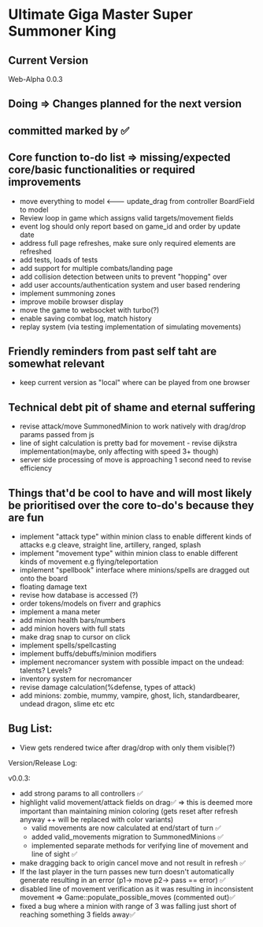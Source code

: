 # Ultimate Giga Master Super Summoner King

## Current Version
Web-Alpha 0.0.3

## Doing => Changes planned for the next version
committed marked by ✅
---


## Core function to-do list => missing/expected core/basic functionalities or required improvements
- move everything to model <--- update_drag from controller BoardField to model
- Review loop in game which assigns valid targets/movement fields
- event log should only report based on game_id and order by update date
- address full page refreshes, make sure only required elements are refreshed
- add tests, loads of tests
- add support for multiple combats/landing page
- add collision detection between units to prevent "hopping" over
- add user accounts/authentication system and user based rendering
- implement summoning zones
- improve mobile browser display
- move the game to websocket with turbo(?)
- enable saving combat log, match history
- replay system (via testing implementation of simulating movements)



## Friendly reminders from past self taht are somewhat relevant
- keep current version as "local" where can be played from one browser


## Technical debt pit of shame and eternal suffering
- revise attack/move SummonedMinion to work natively with drag/drop params passed from js
- line of sight calculation is pretty bad for movement - revise dijkstra implementation(maybe, only affecting with speed 3+ though)
- server side processing of move is approaching 1 second need to revise efficiency

## Things that'd be cool to have and will most likely be prioritised over the core to-do's because they are fun
- implement "attack type" within minion class to enable different kinds of attacks e.g cleave, straight line, artillery, ranged, splash
- implement "movement type" within minion class to enable different kinds of movement e.g flying/teleportation
- implement "spellbook" interface where minions/spells are dragged out onto the board
- floating damage text
- revise how database is accessed (?)
- order tokens/models on fiverr and graphics
- implement a mana meter
- add minion health bars/numbers
- add minion hovers with full stats
- make drag snap to cursor on click
- implement spells/spellcasting
- implement buffs/debuffs/minion modifiers
- implement necromancer system with possible impact on the undead: talents? Levels?
- inventory system for necromancer
- revise damage calculation(%defense, types of attack)
- add minions: zombie, mummy, vampire, ghost, lich, standardbearer, undead dragon, slime etc etc

## Bug List:
 - View gets rendered twice after drag/drop with only them visible(?)

 Version/Release Log:

v0.0.3:
- add strong params to all controllers ✅
- highlight valid movement/attack fields on drag✅ => this is deemed more important than maintaining minion coloring (gets reset after refresh anyway ++ will be replaced with color variants)
  - valid movements are now calculated at end/start of turn ✅
  - added valid_movements migration to SummonedMinions ✅
  - implemented separate methods for verifying line of movement and line of sight ✅
- make dragging back to origin cancel move and not result in refresh ✅
- If the last player in the turn passes new turn doesn't automatically generate resulting in an error (p1-> move p2-> pass == error) ✅
- disabled line of movement verification as it was resulting in inconsistent movement => Game::populate_possible_moves (commented out)✅
- fixed a bug where a minion with range of 3 was falling just short of reaching something 3 fields away✅